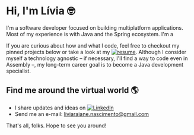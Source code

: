 # Hi, I'm Lívia 🤓

I'm a software developer focused on building multiplatform applications. Most of my experience is with Java and the Spring ecosystem. I'm a

If you are curious about how and what I code, feel free to checkout my pinned projects below or take a look at my [![resume](https://img.shields.io/badge/resume-7952B3)](./resume_liviarnascimento.pdf). Although I consider myself a technology agnostic – if necessary, I'll find a way to code even in Assembly –, my long-term career goal is to become a Java development specialist.

## Find me around the virtual world 🌎
- I share updates and ideas on [![LinkedIn](https://custom-icon-badges.demolab.com/badge/LinkedIn-0A66C2?logo=linkedin-white&logoColor=fff)](https://www.linkedin.com/in/liviarnascimento/)
- Send me an e-mail: [liviaraiane.nascimento@gmail.com](mailto:liviaraiane.nascimento@gmail.com)

That's all, folks. Hope to see you around!
